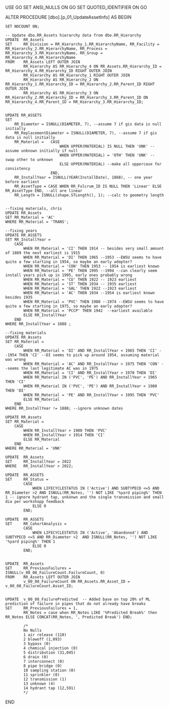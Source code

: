 USE 
GO
SET ANSI_NULLS ON
GO
SET QUOTED_IDENTIFIER ON
GO



ALTER PROCEDURE [dbo].[p_01_UpdateAssetInfo]
AS
BEGIN
	
	SET NOCOUNT ON;

	-- Update dbo.RR_Assets hierarchy data from dbo.RR_Hierarchy 
	UPDATE	RR_Assets
	SET		RR_Division = RR_Hierarchy_1.RR_HierarchyName, RR_Facility = RR_Hierarchy_2.RR_HierarchyName, RR_Process = RR_Hierarchy_3.RR_HierarchyName, RR_Group = RR_Hierarchy_4.RR_HierarchyName
	FROM	RR_Assets LEFT OUTER JOIN
			RR_Hierarchy AS RR_Hierarchy_4 ON RR_Assets.RR_Hierarchy_ID = RR_Hierarchy_4.RR_Hierarchy_ID RIGHT OUTER JOIN
			RR_Hierarchy AS RR_Hierarchy_1 RIGHT OUTER JOIN
			RR_Hierarchy AS RR_Hierarchy_2 ON RR_Hierarchy_1.RR_Hierarchy_ID = RR_Hierarchy_2.RR_Parent_ID RIGHT OUTER JOIN
			RR_Hierarchy AS RR_Hierarchy_3 ON RR_Hierarchy_2.RR_Hierarchy_ID = RR_Hierarchy_3.RR_Parent_ID ON RR_Hierarchy_4.RR_Parent_ID = RR_Hierarchy_3.RR_Hierarchy_ID;


	UPDATE RR_ASSETS
	SET 
		RR_Diameter = ISNULL(DIAMETER, 7), --assume 7 if gis data is null initially
		RR_ReplacementDiameter = ISNULL(DIAMETER, 7), --assume 7 if gis data is null initially
		RR_Material =	CASE 
							WHEN UPPER(MATERIAL) IS NULL THEN 'UNK' -- assume unknown initially if null
							WHEN UPPER(MATERIAL) = 'OTH' THEN 'UNK' -- swap other to unknown
							ELSE UPPER(MATERIAL) --make all uppercase for consistency
						END,
		RR_InstallYear = ISNULL(YEAR(InstallDate), 1888), -- one year before earliest
		RR_AssetType = CASE WHEN RR_Fulcrum_ID IS NULL THEN 'Linear' ELSE RR_AssetType END, --all are linear
		RR_Length = ISNULL(shape.STLength(), 1); --calc to geometry length
	
		
	--fixing materials, chris
	UPDATE RR_Assets
	SET RR_Material = 'AC'
	WHERE RR_Material = 'TRANS';

	--fixing years
	UPDATE RR_ASSETS
	SET RR_InstallYear =	
		CASE
			WHEN RR_Material = 'CI' THEN 1914 -- besides very small amount of 1889 the next earliest is 1915
			WHEN RR_Material = 'DI' THEN 1965 --1953 --EWSU seems to have quite a few starting in 1954, so maybe an early adopter? 
			WHEN RR_Material = 'CON' THEN 1953 -- 1954 is earliest known
			WHEN RR_Material = 'PE' THEN 1995 --1994 --can clearly seem install years pick up in 1995, early ones probably wrong
			WHEN RR_Material = 'CU' THEN 1922 -- 1923 earliest
			WHEN RR_Material = 'ST' THEN 1934 -- 1935 earliest
			WHEN RR_Material = 'GAL' THEN 1922 --1923 earliest
			WHEN RR_Material = 'AC' THEN 1934 --1954 is earliest known besides 1935
			WHEN RR_Material = 'PVC' THEN 1980 --1974 --EWSU seems to have quite a few starting in 1975, so maybe an early adopter?
			WHEN RR_Material = 'PCCP' THEN 1942  --earliest available
			ELSE RR_InstallYear
		END
	WHERE RR_InstallYear = 1888 ;

	--fixing materials
	UPDATE RR_Assets
	SET RR_Material =
		CASE
			WHEN RR_Material = 'DI' AND RR_InstallYear < 1965 THEN 'CI' --1954 THEN 'CI' --DI seems to pick up around 1954, assuming material was wrong
			WHEN RR_Material = 'AC' AND RR_InstallYear > 1975 THEN 'CON' --seems the last legitimate AC was in 1975
			WHEN RR_Material = 'CI' AND RR_InstallYear > 1970 THEN 'DI'
			WHEN RR_Material IN ('PVC', 'PE') AND RR_InstallYear < 1965 THEN 'CI'
			WHEN RR_Material IN ('PVC', 'PE') AND RR_InstallYear < 1980 THEN 'DI'
			WHEN RR_Material = 'PE' AND RR_InstallYear < 1995 THEN 'PVC'
			ELSE RR_Material
		END
	WHERE RR_InstallYear != 1888; --ignore unknown dates

	UPDATE RR_Assets
	SET RR_Material =
		CASE
			WHEN RR_InstallYear > 1980 THEN 'PVC'
			WHEN RR_InstallYear < 1914 THEN 'CI'
			ELSE RR_Material
		END
	WHERE RR_Material = 'UNK'

	UPDATE	RR_Assets
	SET		RR_InstallYear = 2022
	WHERE	RR_InstallYear > 2022;

	UPDATE	RR_ASSETS 
	SET		RR_Status = 
			CASE 
				WHEN LIFECYCLESTATUS IN ('Active') AND SUBTYPECD <=5 AND RR_Diameter >2 AND ISNULL(RR_Notes, '') NOT LIKE '%yard piping%' THEN 1 -- ignore hydrant tap, unkonwn and the single transmission and small dia per workshopp feedback
				ELSE 0 
			END;

	UPDATE	RR_ASSETS 
	SET		RR_CohortAnalysis = 
			CASE 
				WHEN LIFECYCLESTATUS IN ('Active', 'Abandoned') AND SUBTYPECD <=5 AND RR_Diameter >2  AND ISNULL(RR_Notes, '') NOT LIKE '%yard piping%' THEN 1 
				ELSE 0 
			END;


	UPDATE	RR_Assets
	SET		RR_PreviousFailures = ISNULL(v_00_08_FailureCount.FailureCount, 0)
	FROM	RR_Assets LEFT OUTER JOIN
			v_00_08_FailureCount ON RR_Assets.RR_Asset_ID = v_00_08_FailureCount.Asset_ID;


	UPDATE	v_00_08_FailurePredicted  -- Added base on top 20% of ML prediction of failure in pipes that do not already have breaks
	SET		RR_PreviousFailures = 1,
			RR_Notes = case when RR_Notes LIKE '%Predicted Break%' then RR_Notes ELSE CONCAT(RR_Notes, ', Predicted Break') END;

			/*
			No Nulls
			1 air release (110)
			2 blowoff (1,093)
			3 bypass (0)
			4 chemical injection (0)
			5 distribution (31,045)
			6 drain (0)
			7 interconnect (0)
			8 pipe bridge (0)
			10 sampling station (0)
			11 sprinkler (0)
			12 transmission (1)
			13 unknown (4)
			14 hydrant tap (12,591)
			*/



END
